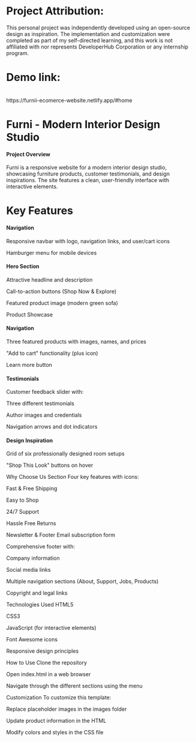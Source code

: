 <h1>Project Attribution:</h1>
This personal project was independently developed using an open-source design as inspiration. The implementation and customization were completed as part of my self-directed learning, and this work is not affiliated with nor represents DeveloperHub Corporation or any internship program.


<h1>Demo link:</h1> <br/>
https://furnii-ecomerce-website.netlify.app/#home

<h1>Furni - Modern Interior Design Studio</h1>  
<h4> Project Overview </h4>
Furni is a responsive website for a modern interior design studio, showcasing furniture products, customer testimonials, and design inspirations. The site features a clean, user-friendly interface with interactive elements.

<h1> Key Features </h1>
<h4>Navigation</h4>
Responsive navbar with logo, navigation links, and user/cart icons

Hamburger menu for mobile devices

<h4> Hero Section </h4>
Attractive headline and description

Call-to-action buttons (Shop Now & Explore)

Featured product image (modern green sofa)

Product Showcase  <h4>Navigation</h4>
Three featured products with images, names, and prices

"Add to cart" functionality (plus icon)

Learn more button

<h4> Testimonials </h4>
Customer feedback slider with:

Three different testimonials

Author images and credentials

Navigation arrows and dot indicators

<h4> Design Inspiration </h4>
Grid of six professionally designed room setups

"Shop This Look" buttons on hover

Why Choose Us Section
Four key features with icons:

Fast & Free Shipping

Easy to Shop

24/7 Support

Hassle Free Returns

Newsletter & Footer
Email subscription form

Comprehensive footer with:

Company information

Social media links

Multiple navigation sections (About, Support, Jobs, Products)

Copyright and legal links

Technologies Used
HTML5

CSS3

JavaScript (for interactive elements)

Font Awesome icons

Responsive design principles

How to Use
Clone the repository

Open index.html in a web browser

Navigate through the different sections using the menu

Customization
To customize this template:

Replace placeholder images in the images folder

Update product information in the HTML

Modify colors and styles in the CSS file






